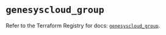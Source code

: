 # `genesyscloud_group`

Refer to the Terraform Registry for docs: [`genesyscloud_group`](https://registry.terraform.io/providers/mypurecloud/genesyscloud/1.70.0/docs/resources/group).
